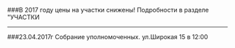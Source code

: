 
###В 2017 году цены на участки снижены! Подробности в разделе "УЧАСТКИ

---

###23.04.2017г Собрание уполномоченных. ул.Широкая 15 в 12:00
